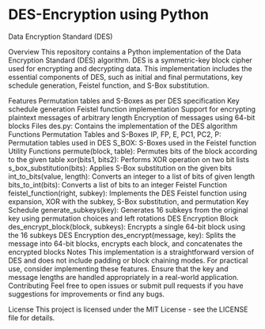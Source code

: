# DES-Encryption using Python
Data Encryption Standard (DES)

Overview This repository contains a Python implementation of the Data Encryption Standard (DES) algorithm. DES is a symmetric-key block cipher used for encrypting and decrypting data. This implementation includes the essential components of DES, such as initial and final permutations, key schedule generation, Feistel function, and S-Box substitution.

Features Permutation tables and S-Boxes as per DES specification Key schedule generation Feistel function implementation Support for encrypting plaintext messages of arbitrary length Encryption of messages using 64-bit blocks Files des.py: Contains the implementation of the DES algorithm Functions Permutation Tables and S-Boxes IP, FP, E, PC1, PC2, P: Permutation tables used in DES S_BOX: S-Boxes used in the Feistel function Utility Functions permute(block, table): Permutes bits of the block according to the given table xor(bits1, bits2): Performs XOR operation on two bit lists s_box_substitution(bits): Applies S-Box substitution on the given bits int_to_bits(value, length): Converts an integer to a list of bits of given length bits_to_int(bits): Converts a list of bits to an integer Feistel Function feistel_function(right, subkey): Implements the DES Feistel function using expansion, XOR with the subkey, S-Box substitution, and permutation Key Schedule generate_subkeys(key): Generates 16 subkeys from the original key using permutation choices and left rotations DES Encryption Block des_encrypt_block(block, subkeys): Encrypts a single 64-bit block using the 16 subkeys DES Encryption des_encrypt(message, key): Splits the message into 64-bit blocks, encrypts each block, and concatenates the encrypted blocks Notes This implementation is a straightforward version of DES and does not include padding or block chaining modes. For practical use, consider implementing these features. Ensure that the key and message lengths are handled appropriately in a real-world application. Contributing Feel free to open issues or submit pull requests if you have suggestions for improvements or find any bugs.

License This project is licensed under the MIT License - see the LICENSE file for details.
